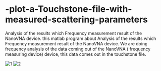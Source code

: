 # -plot-a-Touchstone-file-with-measured-scattering-parameters
 Analysis of the results which  Frequency measurement result of the NanoVNA device.
 this matlab program about Analysis of the results which Frequency measurement result of the NanoVNA device. 
 We are doing frequency analysis of the data coming out of the NanoVNA ( frequency measuring device) device, this data comes out in the touchstone file.
 

![1](https://user-images.githubusercontent.com/82896678/195996898-e43a3009-03f8-446b-ae18-792f005eab70.png)
![2](https://user-images.githubusercontent.com/82896678/195996900-952685b3-1f2b-46c3-ae6b-6923961f57a3.png)
